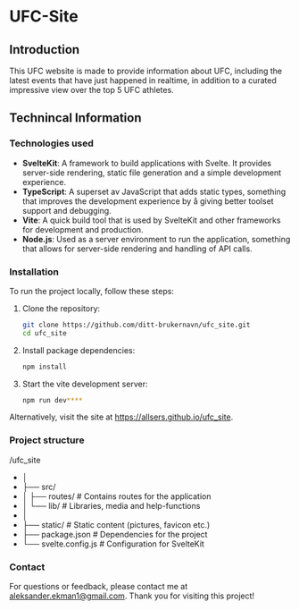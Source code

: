 # UFC-Site
## Introduction

This UFC website is made to provide information about UFC, including the latest events that have just happened in realtime, in addition to a curated
impressive view over the top 5 UFC athletes.

## Technincal Information

### Technologies used
- **SvelteKit**: A framework to build applications with Svelte. It provides server-side rendering, static file generation and a simple development experience.
- **TypeScript**: A superset av JavaScript that adds static types, something that improves the development experience by å giving better toolset support and debugging.
- **Vite**: A quick build tool that is used by SvelteKit and other frameworks for development and production.
- **Node.js**: Used as a server environment to run the application, something that allows for server-side rendering and handling of API calls.

### Installation
To run the project locally, follow these steps:
1. Clone the repository:
   ```bash
   git clone https://github.com/ditt-brukernavn/ufc_site.git
   cd ufc_site

2. Install package dependencies:
   ```bash
   npm install

3. Start the vite development server:
   ```bash
   npm run dev****

Alternatively, visit the site at https://allsers.github.io/ufc_site.

### Project structure
/ufc_site
- │
- ├── src/
- │ ├── routes/ # Contains routes for the application
- │ └── lib/ # Libraries, media and help-functions
- │
- ├── static/ # Static content (pictures, favicon etc.)
- ├── package.json # Dependencies for the project
- └── svelte.config.js # Configuration for SvelteKit

### Contact
For questions or feedback, please contact me at aleksander.ekman1@gmail.com. Thank you for visiting this project!
